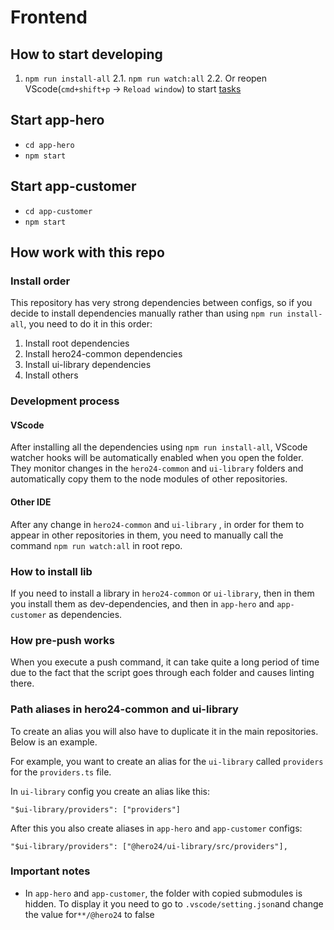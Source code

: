 # Frontend

## How to start developing

1. `npm run install-all`
   2.1. `npm run watch:all`
   2.2. Or reopen VScode(`cmd+shift+p` -> `Reload window`) to start [tasks](#vscode)

## Start app-hero

- `cd app-hero`
- `npm start`

## Start app-customer

- `cd app-customer`
- `npm start`

## How work with this repo

### Install order

This repository has very strong dependencies between configs, so if you decide to install dependencies manually rather than using `npm run install-all`, you need to do it in this order:

1. Install root dependencies
2. Install hero24-common dependencies
3. Install ui-library dependencies
4. Install others

### Development process

#### VScode

After installing all the dependencies using `npm run install-all`, VScode watcher hooks will be automatically enabled when you open the folder. They monitor changes in the `hero24-common` and `ui-library` folders and automatically copy them to the node modules of other repositories.

#### Other IDE

After any change in `hero24-common` and `ui-library` , in order for them to appear in other repositories in them, you need to manually call the command `npm run watch:all` in root repo.

### How to install lib

If you need to install a library in `hero24-common` or `ui-library`, then in them you install them as dev-dependencies, and then in `app-hero` and `app-customer` as dependencies.

### How pre-push works

When you execute a push command, it can take quite a long period of time due to the fact that the script goes through each folder and causes linting there.

### Path aliases in hero24-common and ui-library

To create an alias you will also have to duplicate it in the main repositories. Below is an example.

For example, you want to create an alias for the `ui-library` called `providers` for the `providers.ts` file.

In `ui-library` config you create an alias like this:

```
"$ui-library/providers": ["providers"]
```

After this you also create aliases in `app-hero` and `app-customer` configs:

```
"$ui-library/providers": ["@hero24/ui-library/src/providers"],
```

### Important notes

- In `app-hero` and `app-customer`, the folder with copied submodules is hidden. To display it you need to go to `.vscode/setting.json`and change the value for`**/@hero24` to false
